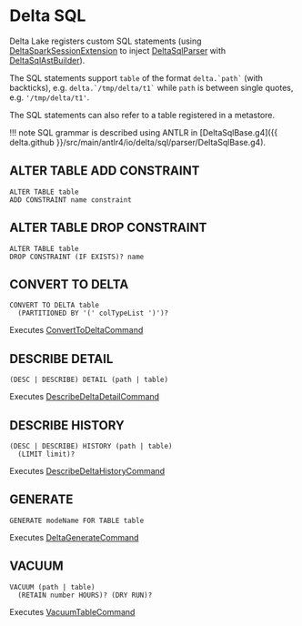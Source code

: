 # Delta SQL

Delta Lake registers custom SQL statements (using [DeltaSparkSessionExtension](../DeltaSparkSessionExtension.md) to inject [DeltaSqlParser](DeltaSqlParser.md) with [DeltaSqlAstBuilder](DeltaSqlAstBuilder.md)).

The SQL statements support `table` of the format `` delta.`path` `` (with backticks), e.g. `` delta.`/tmp/delta/t1` `` while `path` is between single quotes, e.g. `'/tmp/delta/t1'`.

The SQL statements can also refer to a table registered in a metastore.

!!! note
    SQL grammar is described using ANTLR in [DeltaSqlBase.g4]({{ delta.github }}/src/main/antlr4/io/delta/sql/parser/DeltaSqlBase.g4).

## <span id="ALTER-TABLE-ADD-CONSTRAINT"> ALTER TABLE ADD CONSTRAINT

```text
ALTER TABLE table
ADD CONSTRAINT name constraint
```

## <span id="ALTER-TABLE-DROP-CONSTRAINT"> ALTER TABLE DROP CONSTRAINT

```text
ALTER TABLE table
DROP CONSTRAINT (IF EXISTS)? name
```

## <span id="CONVERT-TO-DELTA"> CONVERT TO DELTA

```text
CONVERT TO DELTA table
  (PARTITIONED BY '(' colTypeList ')')?
```

Executes [ConvertToDeltaCommand](../commands/convert/ConvertToDeltaCommand.md)

## <span id="DESCRIBE-DETAIL"> DESCRIBE DETAIL

```text
(DESC | DESCRIBE) DETAIL (path | table)
```

Executes [DescribeDeltaDetailCommand](../commands/DescribeDeltaDetailCommand.md)

## <span id="DESCRIBE-HISTORY"> DESCRIBE HISTORY

```text
(DESC | DESCRIBE) HISTORY (path | table)
  (LIMIT limit)?
```

Executes [DescribeDeltaHistoryCommand](../commands/DescribeDeltaHistoryCommand.md)

## <span id="GENERATE"> GENERATE

```text
GENERATE modeName FOR TABLE table
```

Executes [DeltaGenerateCommand](../commands/DeltaGenerateCommand.md)

## <span id="VACUUM"> VACUUM

```text
VACUUM (path | table)
  (RETAIN number HOURS)? (DRY RUN)?
```

Executes [VacuumTableCommand](../commands/vacuum/VacuumTableCommand.md)
